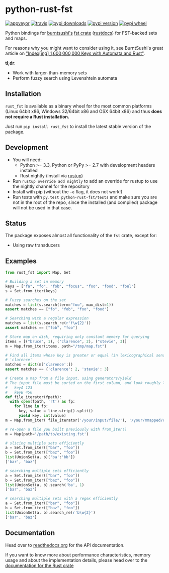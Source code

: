 # python-rust-fst

[![appveyor](https://ci.appveyor.com/api/projects/status/github/jbaiter/python-rust-fst)](https://ci.appveyor.com/project/jbaiter/python-rust-fst)
[![travis](https://travis-ci.org/jbaiter/python-rust-fst.svg)](https://travis-ci.org/jbaiter/python-rust-fst)
[![pypi downloads](https://img.shields.io/pypi/dm/rust_fst.svg?maxAge=2592000)](https://pypi.python.org/pypi/rust-fst)
[![pypi version](https://img.shields.io/pypi/v/rust_fst.svg?maxAge=2592000)](https://pypi.python.org/pypi/rust_fst)
[![pypi wheel](https://img.shields.io/pypi/wheel/rust_fst.svg?maxAge=2592000)](https://pypi.python.org/pypi/rust_fst)

Python bindings for [burntsushi's][1] [fst crate][2] ([rustdocs][3])
for FST-backed sets and maps.

For reasons why you might want to consider using it, see BurntSushi's great
article on ["Index[ing] 1,600,000,000 Keys with Automata and Rust"][4].

**tl;dr**:
- Work with larger-than-memory sets
- Perform fuzzy search using Levenshtein automata


## Installation
`rust_fst` is available as a binary wheel for the most common platforms (Linux
64bit x86, Windows 32/64bit x86 and OSX 64bit x86) and thus **does not require
a Rust installation.**

Just run `pip install rust_fst` to install the latest stable version of the
package.


## Development
- You will need:
    * Python >= 3.3, Python or PyPy >= 2.7 with development headers installed
    * Rust nightly (install via [rustup][5])
- Run `rustup override add nightly` to add an override for rustup to use the
  nightly channel for the repository
- Install with pip (without the `-e` flag, it does not work!)
- Run tests with `py.test python-rust-fst/tests` and make sure you are not
  in the root of the repo, since the installed (and compiled) package will not
  be used in that case.


## Status
The package exposes almost all functionality of the `fst` crate, except for:

- Using raw transducers


## Examples
```python
from rust_fst import Map, Set

# Building a set in memory
keys = ["fa", "fo", "fob", "focus", "foo", "food", "foul"]
s = Set.from_iter(keys)

# Fuzzy searches on the set
matches = list(s.search(term="foo", max_dist=1))
assert matches == ["fo", "fob", "foo", "food"]

# Searching with a regular expression
matches = list(s.search_re(r'f\w{2}'))
assert matches == ["fob", "foo"]

# Store map on disk, requiring only constant memory for querying
items = [("bruce", 1), ("clarence", 2), ("stevie", 3)]
m = Map.from_iter(items, path="/tmp/map.fst")

# Find all items whose key is greater or equal (in lexicographical sense) to
# 'clarence'
matches = dict(m['clarence':])
assert matches == {'clarence': 2, 'stevie': 3}

# Create a map from a file input, using generators/yield
# The input file must be sorted on the first column, and look roughly like
#   keyA 123
#   keyB 456
def file_iterator(fpath):
  with open(fpath, 'rt') as fp:
    for line in fp:
      key, value = line.strip().split()
      yield key, int(value)
m = Map.from_iter( file_iterator('/your/input/file/'), '/your/mmapped/output.fst')

# re-open a file you built previously with from_iter()
m = Map(path='/path/to/existing.fst')

# slicing multiple sets efficiently
a = Set.from_iter(["bar", "foo"])
b = Set.from_iter(["baz", "foo"])
list(UnionSet(a, b)['ba':'bb'])
['bar', 'baz']

# searching multiple sets efficiently
a = Set.from_iter(["bar", "foo"])
b = Set.from_iter(["baz", "foo"])
list(UnionSet(a, b).search('ba', 1)
['bar', 'baz']

# searching multiple sets with a regex efficiently
a = Set.from_iter(["bar", "foo"])
b = Set.from_iter(["baz", "foo"])
list(UnionSet(a, b).search_re(r'b\w{2}')
['bar', 'baz']
```


## Documentation
Head over to [readthedocs.org][6] for the API documentation.

If you want to know more about performance characteristics, memory usage
and about the implementation details, please head over to the
[documentation for the Rust crate][2]


[1]: http://burntsushi.net
[2]: https://github.com/BurntSushi/fst
[3]: http://burntsushi.net/rustdoc/fst/
[4]: http://blog.burntsushi.net/transducers/
[5]: https://www.rustup.rs/
[6]: https://rust-fst.readthedocs.org/
